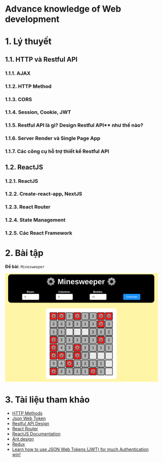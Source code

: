 # Advance knowledge of Web development

# 1. Lý thuyết

## 1.1. HTTP và Restful API

### 1.1.1. AJAX

### 1.1.2. HTTP Method

### 1.1.3. CORS

### 1.1.4. Session, Cookie, JWT

### 1.1.5. Restful API là gì? Design Restful API** như thế nào?

### 1.1.6. Server Render và Single Page App

### 1.1.7. Các công cụ hỗ trợ thiết kế Restful API

## 1.2. ReactJS

### 1.2.1. ReactJS

### 1.2.2. Create-react-app, NextJS

### 1.2.3. React Router

### 1.2.4. State Management

### 1.2.5. Các React Framework

# 2. Bài tập

**Đề bài**: `Minesweeper`

![](./media/minesweeper.png)

# 3. Tài liệu tham khảo

- [HTTP Methods](https://www.tutorialspoint.com/http/http_methods.htm)
- [Json Web Token](https://jwt.io/)
- [Restful API Design](https://hackernoon.com/restful-api-designing-guidelines-the-best-practices-60e1d954e7c9)
- [React Router](https://reacttraining.com/react-router/web/example/basic)
- [ReactJS Documentation](https://reactjs.org/docs/getting-started.html)
- [Ant.design](https://ant.design/)
- [Redux](https://insights.innovatube.com/redux-th%E1%BA%ADt-l%C3%A0-%C4%91%C6%A1n-gi%E1%BA%A3n-ph%E1%BA%A7n-1-76a3fa2c31ab)
- [Learn how to use JSON Web Tokens (JWT) for much Authentication win!](https://github.com/dwyl/learn-json-web-tokens)